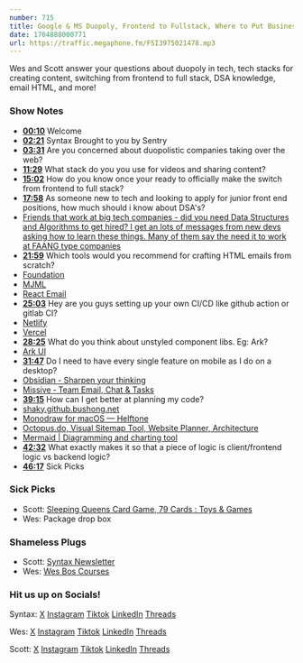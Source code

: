 ```yaml
---
number: 715
title: Google & MS Duopoly, Frontend to Fullstack, Where to Put Business Logic + more(Potluck)
date: 1704888000771
url: https://traffic.megaphone.fm/FSI3975021478.mp3
---
```


Wes and Scott answer your questions about duopoly in tech, tech stacks for creating content, switching from frontend to full stack, DSA knowledge, email HTML, and more!

### Show Notes

* **[00:10](#t=00:10)** Welcome
* **[02:21](#t=02:21)** Syntax Brought to you by Sentry
* **[03:31](#t=03:31)** Are you concerned about duopolistic companies taking over the web?
* **[11:29](#t=11:29)** What stack do you you use for videos and sharing content?
* **[15:02](#t=15:02)** How do you know once your ready to officially make the switch from frontend to full stack?
* **[17:58](#t=17:58)** As someone new to tech and looking to apply for junior front end positions, how much should i know about DSA's?
* [Friends that work at big tech companies - did you need Data Structures and Algorithms to get hired? I get an lots of messages from new devs asking how to learn these things. Many of them say the need it to work at FAANG type companies](https://twitter.com/wesbos/status/1353729683486076930)
* **[21:59](#t=21:59)** Which tools would you recommend for crafting HTML emails from scratch?
* [Foundation](https://get.foundation/)
* [MJML](https://mjml.io/)
* [React Email](https://react.email/)
* **[25:03](#t=25:03)** Hey are you guys setting up your own CI/CD like github action or gitlab CI?
* [Netlify](https://www.netlify.com/)
* [Vercel](https://vercel.com/)
* **[28:25](#t=28:25)** What do you think about unstyled component libs. Eg: Ark?
* [Ark UI](https://ark-ui.com/)
* **[31:47](#t=31:47)** Do I need to have every single feature on mobile as I do on a desktop?
* [Obsidian - Sharpen your thinking](https://obsidian.md/)
* [Missive ‐ Team Email, Chat & Tasks](https://missiveapp.com/)
* **[39:15](#t=39:15)** How can I get better at planning my code?
* [shaky.github.bushong.net](https://shaky.github.bushong.net/)
* [Monodraw for macOS — Helftone](https://monodraw.helftone.com/)
* [Octopus.do, Visual Sitemap Tool, Website Planner, Architecture](https://octopus.do/)
* [Mermaid | Diagramming and charting tool](https://mermaid.js.org/)
* **[42:32](#t=42:32)** What exactly makes it so that a piece of logic is client/frontend logic vs backend logic?
* **[46:17](#t=46:17)** Sick Picks

### Sick Picks

- Scott: [Sleeping Queens Card Game, 79 Cards : Toys & Games](https://www.amazon.com/Sleeping-Queens-Card-Game-Cards/dp/B0009XBY3A?th=1&linkCode=sl1&linkId=6eef3adfd2c4730f354eb65ce40b1f65&language=en_US)
- Wes: Package drop box

### Shameless Plugs

- Scott: [Syntax Newsletter](https://syntax.fm/snackpack)
- Wes: [Wes Bos Courses](https://wesbos.com/courses)

### Hit us up on Socials!

Syntax: [X](https://twitter.com/syntaxfm) [Instagram](https://www.instagram.com/syntax_fm/) [Tiktok](https://www.tiktok.com/@syntaxfm) [LinkedIn](https://www.linkedin.com/company/96077407/admin/feed/posts/) [Threads](https://www.threads.net/@syntax_fm)

Wes: [X](https://twitter.com/wesbos) [Instagram](https://www.instagram.com/wesbos/) [Tiktok](https://www.tiktok.com/@wesbos) [LinkedIn](https://www.linkedin.com/in/wesbos/) [Threads](https://www.threads.net/@wesbos)

Scott: [X](https://twitter.com/stolinski) [Instagram](https://www.instagram.com/stolinski/) [Tiktok](https://www.tiktok.com/@stolinski) [LinkedIn](https://www.linkedin.com/in/stolinski/) [Threads](https://www.threads.net/@stolinski)